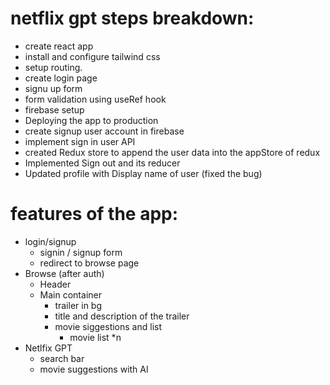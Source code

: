 # netflix gpt steps breakdown:

 - create react app
 - install and configure tailwind css
 - setup routing.
 - create login page
 - signu up form
 - form validation using useRef hook
 - firebase setup
 - Deploying the app to production
 - create signup user account in firebase 
 - implement sign in user API
 - created Redux store to append the user data into the appStore of redux 
 - Implemented Sign out and its reducer 
 - Updated profile with Display name of user (fixed the bug)


# features of the app:

 - login/signup
   - signin / signup form 
   - redirect to browse page
 - Browse (after auth)
   - Header
   - Main container
      - trailer in bg
      - title and description of the trailer
      - movie siggestions and list 
        - movie list *n
 - Netlfix GPT
   - search bar 
   - movie suggestions with AI